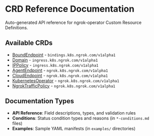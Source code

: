 # CRD Reference Documentation

Auto-generated API reference for ngrok-operator Custom Resource Definitions.

## Available CRDs

- [BoundEndpoint](bindings/v1alpha1/boundendpoint.md) - `bindings.k8s.ngrok.com/v1alpha1`
- [Domain](ingress/v1alpha1/domain.md) - `ingress.k8s.ngrok.com/v1alpha1`
- [IPPolicy](ingress/v1alpha1/ippolicy.md) - `ingress.k8s.ngrok.com/v1alpha1`
- [AgentEndpoint](ngrok/v1alpha1/agentendpoint.md) - `ngrok.k8s.ngrok.com/v1alpha1`
- [CloudEndpoint](ngrok/v1alpha1/cloudendpoint.md) - `ngrok.k8s.ngrok.com/v1alpha1`
- [KubernetesOperator](ngrok/v1alpha1/kubernetesoperator.md) - `ngrok.k8s.ngrok.com/v1alpha1`
- [NgrokTrafficPolicy](ngrok/v1alpha1/ngroktrafficpolicy.md) - `ngrok.k8s.ngrok.com/v1alpha1`

## Documentation Types

- **API Reference**: Field descriptions, types, and validation rules
- **Conditions**: Status condition types and reasons (in `*-conditions.md` files)
- **Examples**: Sample YAML manifests (in `examples/` directories)

